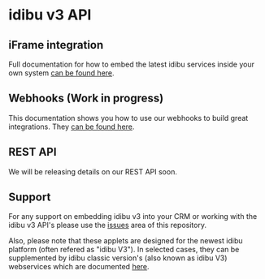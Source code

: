 # idibu v3 API

## iFrame integration

Full documentation for how to embed the latest idibu services inside your own system [can be found here](https://github.com/oneworldmarket/idibu-v3-api/blob/master/stuff/iFrame%20integration/README.md).

## Webhooks (Work in progress)

This documentation shows you how to use our webhooks to build great integrations. They [can be found here](https://github.com/oneworldmarket/idibu-v3-api/tree/master/stuff/webhooks).

## REST API

We will be releasing details on our REST API soon.

## Support

For any support on embedding idibu v3 into your CRM or working with the idibu v3 API's please use the <a href="https://github.com/oneworldmarket/idibu-v3-api/issues">issues</a> area of this repository.

Also, please note that these applets are designed for the newest idibu platform (often refered as "idibu V3"). In selected cases, they can be supplemented by idibu classic version's (also known as idibu V3) webservices which are documented [here](https://github.com/oneworldmarket/idibu-api).
